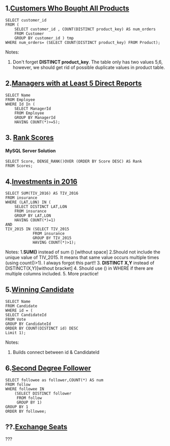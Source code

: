 ## 1.[Customers Who Bought All Products](https://leetcode.com/problems/customers-who-bought-all-products/)
```
SELECT customer_id
FROM (
    SELECT customer_id , COUNT(DISTINCT product_key) AS num_orders
    FROM Customer
    GROUP BY customer_id ) tmp
WHERE num_orders= (SELECT COUNT(DISTINCT product_key) FROM Product);
```
Notes:
1. Don't forget **DISTINCT product_key**. The table only has two values 5,6, however, we should get rid of possible duplicate values in product table. 

## 2.[Managers with at Least 5 Direct Reports](https://leetcode.com/problems/managers-with-at-least-5-direct-reports/)
```
SELECT Name
FROM Employee
WHERE Id In (
    SELECT ManagerId 
    FROM Employee 
    GROUP BY ManagerId
    HAVING COUNT(*)>=5);   
```

## 3. [Rank Scores](https://leetcode.com/problems/rank-scores/)
#### MySQL Server Solution
```
SELECT Score, DENSE_RANK()OVER (ORDER BY Score DESC) AS Rank
FROM Scores;
```

## 4.[Investments in 2016](https://leetcode.com/problems/investments-in-2016/)
```
SELECT SUM(TIV_2016) AS TIV_2016
FROM insurance
WHERE (LAT,LON) IN (
    SELECT DISTINCT LAT,LON
    FROM insurance 
    GROUP BY LAT,LON
    HAVING COUNT(*)=1)
AND
TIV_2015 IN (SELECT TIV_2015             
            FROM insurance
            GROUP BY TIV_2015
            HAVING COUNT(*)>1);
```            
Notes:
1.**SUM()** instead of sum () [without space]
2.Should not include the unique value of TIV_2015. It means that same value occurs multiple times (using count()>1). I always forgot this part!!
3. **DISTINCT X,Y** instead of DISTINCT(X,Y)[without bracket]
4. Should use () in WHERE if there are multiple columns included.
5. More practice!

## 5.[Winning Candidate](https://leetcode.com/problems/winning-candidate/)
``` 
SELECT Name
FROM Candidate
WHERE id = (
SELECT CandidateId
FROM Vote
GROUP BY CandidateId
ORDER BY COUNT(DISTINCT id) DESC
Limit 1);
``` 
Notes:
1. Builds connect between id & CandidateId

## 6.[Second Degree Follower](https://leetcode.com/problems/second-degree-follower/)
``` 
SELECT followee as follower,COUNT(*) AS num
FROM follow
WHERE followee IN
    (SELECT DISTINCT follower
     FROM follow
     GROUP BY 1) 
GROUP BY 1
ORDER BY followee;
``` 

## ??.[Exchange Seats](https://leetcode.com/problems/exchange-seats/)
???
